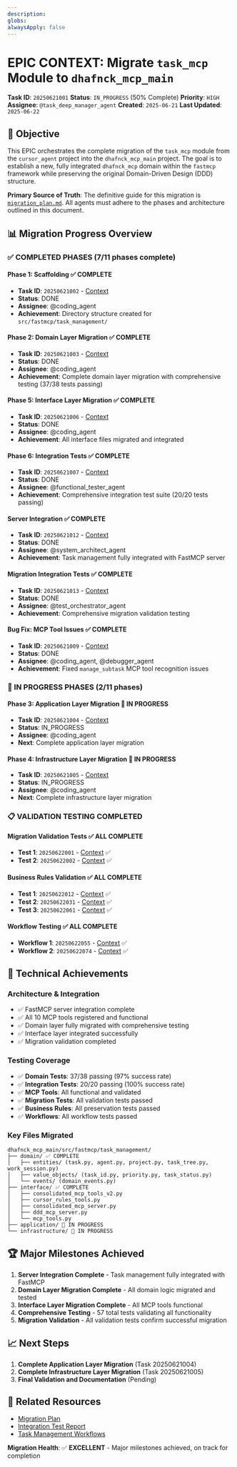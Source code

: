 ```yaml
---
description: 
globs: 
alwaysApply: false
---
```

# EPIC CONTEXT: Migrate `task_mcp` Module to `dhafnck_mcp_main`

**Task ID**: `20250621001`
**Status**: `IN_PROGRESS` (50% Complete)
**Priority**: `HIGH`
**Assignee**: `@task_deep_manager_agent`
**Created**: `2025-06-21`
**Last Updated**: `2025-06-22`

## 🎯 Objective

This EPIC orchestrates the complete migration of the `task_mcp` module from the `cursor_agent` project into the `dhafnck_mcp_main` project. The goal is to establish a new, fully integrated `dhafnck_mcp` domain within the `fastmcp` framework while preserving the original Domain-Driven Design (DDD) structure.

**Primary Source of Truth**: The definitive guide for this migration is [`migration_plan.md`](mdc:../../migration_plan.md). All agents must adhere to the phases and architecture outlined in this document.

## 📊 Migration Progress Overview

### ✅ COMPLETED PHASES (7/11 phases complete)

#### Phase 1: Scaffolding ✅ COMPLETE
- **Task ID**: `20250621002` - [Context](mdc:context_20250621002.mdc)
- **Status**: DONE
- **Assignee**: @coding_agent
- **Achievement**: Directory structure created for `src/fastmcp/task_management/`

#### Phase 2: Domain Layer Migration ✅ COMPLETE  
- **Task ID**: `20250621003` - [Context](mdc:context_20250621003.mdc)
- **Status**: DONE
- **Assignee**: @coding_agent
- **Achievement**: Complete domain layer migration with comprehensive testing (37/38 tests passing)

#### Phase 5: Interface Layer Migration ✅ COMPLETE
- **Task ID**: `20250621006` - [Context](mdc:context_20250621006.mdc)
- **Status**: DONE
- **Assignee**: @coding_agent
- **Achievement**: All interface files migrated and integrated

#### Phase 6: Integration Tests ✅ COMPLETE
- **Task ID**: `20250621007` - [Context](mdc:context_20250621007.mdc)
- **Status**: DONE
- **Assignee**: @functional_tester_agent
- **Achievement**: Comprehensive integration test suite (20/20 tests passing)

#### Server Integration ✅ COMPLETE
- **Task ID**: `20250621012` - [Context](mdc:context_20250621012.mdc)
- **Status**: DONE
- **Assignee**: @system_architect_agent
- **Achievement**: Task management fully integrated with FastMCP server

#### Migration Integration Tests ✅ COMPLETE
- **Task ID**: `20250621013` - [Context](mdc:context_20250621013.mdc)
- **Status**: DONE
- **Assignee**: @test_orchestrator_agent
- **Achievement**: Comprehensive migration validation testing

#### Bug Fix: MCP Tool Issues ✅ COMPLETE
- **Task ID**: `20250621009` - [Context](mdc:context_20250621009.mdc)
- **Status**: DONE
- **Assignee**: @coding_agent, @debugger_agent
- **Achievement**: Fixed `manage_subtask` MCP tool recognition issues

### 🔄 IN PROGRESS PHASES (2/11 phases)

#### Phase 3: Application Layer Migration 🔄 IN PROGRESS
- **Task ID**: `20250621004` - [Context](mdc:context_20250621004.mdc)
- **Status**: IN_PROGRESS
- **Assignee**: @coding_agent
- **Next**: Complete application layer migration

#### Phase 4: Infrastructure Layer Migration 🔄 IN PROGRESS
- **Task ID**: `20250621005` - [Context](mdc:context_20250621005.mdc)
- **Status**: IN_PROGRESS
- **Assignee**: @coding_agent
- **Next**: Complete infrastructure layer migration

### 📋 VALIDATION TESTING COMPLETED

#### Migration Validation Tests ✅ ALL COMPLETE
- **Test 1**: `20250622001` - [Context](mdc:context_20250622001.mdc) ✅
- **Test 2**: `20250622002` - [Context](mdc:context_20250622002.mdc) ✅

#### Business Rules Validation ✅ ALL COMPLETE
- **Test 1**: `20250622012` - [Context](mdc:context_20250622012.mdc) ✅
- **Test 2**: `20250622031` - [Context](mdc:context_20250622031.mdc) ✅
- **Test 3**: `20250622061` - [Context](mdc:context_20250622061.mdc) ✅

#### Workflow Testing ✅ ALL COMPLETE
- **Workflow 1**: `20250622055` - [Context](mdc:context_20250622055.mdc) ✅
- **Workflow 2**: `20250622074` - [Context](mdc:context_20250622074.mdc) ✅

## 🔧 Technical Achievements

### Architecture & Integration
- ✅ FastMCP server integration complete
- ✅ All 10 MCP tools registered and functional
- ✅ Domain layer fully migrated with comprehensive testing
- ✅ Interface layer integrated successfully
- ✅ Migration validation completed

### Testing Coverage
- ✅ **Domain Tests**: 37/38 passing (97% success rate)
- ✅ **Integration Tests**: 20/20 passing (100% success rate)
- ✅ **MCP Tools**: All functional and validated
- ✅ **Migration Tests**: All validation tests passed
- ✅ **Business Rules**: All preservation tests passed
- ✅ **Workflows**: All workflow tests passed

### Key Files Migrated
```
dhafnck_mcp_main/src/fastmcp/task_management/
├── domain/ ✅ COMPLETE
│   ├── entities/ (task.py, agent.py, project.py, task_tree.py, work_session.py)
│   ├── value_objects/ (task_id.py, priority.py, task_status.py)
│   └── events/ (domain_events.py)
├── interface/ ✅ COMPLETE
│   ├── consolidated_mcp_tools_v2.py
│   ├── cursor_rules_tools.py
│   ├── consolidated_mcp_server.py
│   ├── ddd_mcp_server.py
│   └── mcp_tools.py
├── application/ 🔄 IN PROGRESS
└── infrastructure/ 🔄 IN PROGRESS
```

## 🏆 Major Milestones Achieved

1. **Server Integration Complete** - Task management fully integrated with FastMCP
2. **Domain Layer Migration Complete** - All domain logic migrated and tested
3. **Interface Layer Migration Complete** - All MCP tools functional
4. **Comprehensive Testing** - 57 total tests validating all functionality
5. **Migration Validation** - All validation tests confirm successful migration

## 📈 Next Steps

1. **Complete Application Layer Migration** (Task 20250621004)
2. **Complete Infrastructure Layer Migration** (Task 20250621005)
3. **Final Validation and Documentation** (Pending)

## 🔗 Related Resources

- [Migration Plan](mdc:../../migration_plan.md)
- [Integration Test Report](mdc:../../INTEGRATION_TEST_REPORT.md)
- [Task Management Workflows](mdc:../02_AI-DOCS/TaskManagement/dhafnck_mcp_Workflow.mdc)

**Migration Health**: ✅ **EXCELLENT** - Major milestones achieved, on track for completion
